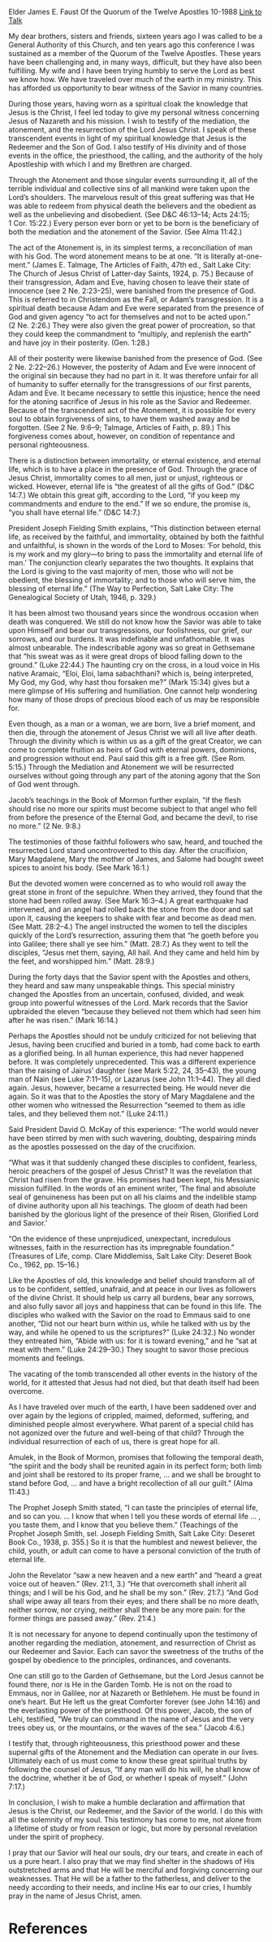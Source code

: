 Elder James E. Faust
Of the Quorum of the Twelve Apostles
10-1988
[Link to Talk](https://www.churchofjesuschrist.org/study/general-conference/1988/10/the-supernal-gift-of-the-atonement?lang=eng)

My dear brothers, sisters and friends, sixteen years ago I was called to be a General Authority of this Church, and ten years ago this conference I was sustained as a member of the Quorum of the Twelve Apostles. These years have been challenging and, in many ways, difficult, but they have also been fulfilling. My wife and I have been trying humbly to serve the Lord as best we know how. We have traveled over much of the earth in my ministry. This has afforded us opportunity to bear witness of the Savior in many countries.

During those years, having worn as a spiritual cloak the knowledge that Jesus is the Christ, I feel led today to give my personal witness concerning Jesus of Nazareth and his mission. I wish to testify of the mediation, the atonement, and the resurrection of the Lord Jesus Christ. I speak of these transcendent events in light of my spiritual knowledge that Jesus is the Redeemer and the Son of God. I also testify of His divinity and of those events in the office, the priesthood, the calling, and the authority of the holy Apostleship with which I and my Brethren are charged.

Through the Atonement and those singular events surrounding it, all of the terrible individual and collective sins of all mankind were taken upon the Lord’s shoulders. The marvelous result of this great suffering was that He was able to redeem from physical death the believers and the obedient as well as the unbelieving and disobedient. (See D&C 46:13–14; Acts 24:15; 1 Cor. 15:22.) Every person ever born or yet to be born is the beneficiary of both the mediation and the atonement of the Savior. (See Alma 11:42.)

The act of the Atonement is, in its simplest terms, a reconciliation of man with his God. The word atonement means to be at one. “It is literally at-one-ment.” (James E. Talmage, The Articles of Faith, 47th ed., Salt Lake City: The Church of Jesus Christ of Latter-day Saints, 1924, p. 75.) Because of their transgression, Adam and Eve, having chosen to leave their state of innocence (see 2 Ne. 2:23–25), were banished from the presence of God. This is referred to in Christendom as the Fall, or Adam’s transgression. It is a spiritual death because Adam and Eve were separated from the presence of God and given agency “to act for themselves and not to be acted upon.” (2 Ne. 2:26.) They were also given the great power of procreation, so that they could keep the commandment to “multiply, and replenish the earth” and have joy in their posterity. (Gen. 1:28.)

All of their posterity were likewise banished from the presence of God. (See 2 Ne. 2:22–26.) However, the posterity of Adam and Eve were innocent of the original sin because they had no part in it. It was therefore unfair for all of humanity to suffer eternally for the transgressions of our first parents, Adam and Eve. It became necessary to settle this injustice; hence the need for the atoning sacrifice of Jesus in his role as the Savior and Redeemer. Because of the transcendent act of the Atonement, it is possible for every soul to obtain forgiveness of sins, to have them washed away and be forgotten. (See 2 Ne. 9:6–9; Talmage, Articles of Faith, p. 89.) This forgiveness comes about, however, on condition of repentance and personal righteousness.

There is a distinction between immortality, or eternal existence, and eternal life, which is to have a place in the presence of God. Through the grace of Jesus Christ, immortality comes to all men, just or unjust, righteous or wicked. However, eternal life is “the greatest of all the gifts of God.” (D&C 14:7.) We obtain this great gift, according to the Lord, “if you keep my commandments and endure to the end.” If we so endure, the promise is, “you shall have eternal life.” (D&C 14:7.)

President Joseph Fielding Smith explains, “This distinction between eternal life, as received by the faithful, and immortality, obtained by both the faithful and unfaithful, is shown in the words of the Lord to Moses: ‘For behold, this is my work and my glory—to bring to pass the immortality and eternal life of man.’ The conjunction clearly separates the two thoughts. It explains that the Lord is giving to the vast majority of men, those who will not be obedient, the blessing of immortality; and to those who will serve him, the blessing of eternal life.” (The Way to Perfection, Salt Lake City: The Genealogical Society of Utah, 1946, p. 329.)

It has been almost two thousand years since the wondrous occasion when death was conquered. We still do not know how the Savior was able to take upon Himself and bear our transgressions, our foolishness, our grief, our sorrows, and our burdens. It was indefinable and unfathomable. It was almost unbearable. The indescribable agony was so great in Gethsemane that “his sweat was as it were great drops of blood falling down to the ground.” (Luke 22:44.) The haunting cry on the cross, in a loud voice in His native Aramaic, “Eloi, Eloi, lama sabachthani? which is, being interpreted, My God, my God, why hast thou forsaken me?” (Mark 15:34) gives but a mere glimpse of His suffering and humiliation. One cannot help wondering how many of those drops of precious blood each of us may be responsible for.

Even though, as a man or a woman, we are born, live a brief moment, and then die, through the atonement of Jesus Christ we will all live after death. Through the divinity which is within us as a gift of the great Creator, we can come to complete fruition as heirs of God with eternal powers, dominions, and progression without end. Paul said this gift is a free gift. (See Rom. 5:15.) Through the Mediation and Atonement we will be resurrected ourselves without going through any part of the atoning agony that the Son of God went through.

Jacob’s teachings in the Book of Mormon further explain, “if the flesh should rise no more our spirits must become subject to that angel who fell from before the presence of the Eternal God, and became the devil, to rise no more.” (2 Ne. 9:8.)

The testimonies of those faithful followers who saw, heard, and touched the resurrected Lord stand uncontroverted to this day. After the crucifixion, Mary Magdalene, Mary the mother of James, and Salome had bought sweet spices to anoint his body. (See Mark 16:1.)

But the devoted women were concerned as to who would roll away the great stone in front of the sepulchre. When they arrived, they found that the stone had been rolled away. (See Mark 16:3–4.) A great earthquake had intervened, and an angel had rolled back the stone from the door and sat upon it, causing the keepers to shake with fear and become as dead men. (See Matt. 28:2–4.) The angel instructed the women to tell the disciples quickly of the Lord’s resurrection, assuring them that “he goeth before you into Galilee; there shall ye see him.” (Matt. 28:7.) As they went to tell the disciples, “Jesus met them, saying, All hail. And they came and held him by the feet, and worshipped him.” (Matt. 28:9.)

During the forty days that the Savior spent with the Apostles and others, they heard and saw many unspeakable things. This special ministry changed the Apostles from an uncertain, confused, divided, and weak group into powerful witnesses of the Lord. Mark records that the Savior upbraided the eleven “because they believed not them which had seen him after he was risen.” (Mark 16:14.)

Perhaps the Apostles should not be unduly criticized for not believing that Jesus, having been crucified and buried in a tomb, had come back to earth as a glorified being. In all human experience, this had never happened before. It was completely unprecedented. This was a different experience than the raising of Jairus’ daughter (see Mark 5:22, 24, 35–43), the young man of Nain (see Luke 7:11–15), or Lazarus (see John 11:1–44). They all died again. Jesus, however, became a resurrected being. He would never die again. So it was that to the Apostles the story of Mary Magdalene and the other women who witnessed the Resurrection “seemed to them as idle tales, and they believed them not.” (Luke 24:11.)

Said President David O. McKay of this experience: “The world would never have been stirred by men with such wavering, doubting, despairing minds as the apostles possessed on the day of the crucifixion.

“What was it that suddenly changed these disciples to confident, fearless, heroic preachers of the gospel of Jesus Christ? It was the revelation that Christ had risen from the grave. His promises had been kept, his Messianic mission fulfilled. In the words of an eminent writer, ‘The final and absolute seal of genuineness has been put on all his claims and the indelible stamp of divine authority upon all his teachings. The gloom of death had been banished by the glorious light of the presence of their Risen, Glorified Lord and Savior.’

“On the evidence of these unprejudiced, unexpectant, incredulous witnesses, faith in the resurrection has its impregnable foundation.” (Treasures of Life, comp. Clare Middlemiss, Salt Lake City: Deseret Book Co., 1962, pp. 15–16.)

Like the Apostles of old, this knowledge and belief should transform all of us to be confident, settled, unafraid, and at peace in our lives as followers of the divine Christ. It should help us carry all burdens, bear any sorrows, and also fully savor all joys and happiness that can be found in this life. The disciples who walked with the Savior on the road to Emmaus said to one another, “Did not our heart burn within us, while he talked with us by the way, and while he opened to us the scriptures?” (Luke 24:32.) No wonder they entreated him, “Abide with us: for it is toward evening,” and he “sat at meat with them.” (Luke 24:29–30.) They sought to savor those precious moments and feelings.

The vacating of the tomb transcended all other events in the history of the world, for it attested that Jesus had not died, but that death itself had been overcome.

As I have traveled over much of the earth, I have been saddened over and over again by the legions of crippled, maimed, deformed, suffering, and diminished people almost everywhere. What parent of a special child has not agonized over the future and well-being of that child? Through the individual resurrection of each of us, there is great hope for all.

Amulek, in the Book of Mormon, promises that following the temporal death, “the spirit and the body shall be reunited again in its perfect form; both limb and joint shall be restored to its proper frame, … and we shall be brought to stand before God, … and have a bright recollection of all our guilt.” (Alma 11:43.)

The Prophet Joseph Smith stated, “I can taste the principles of eternal life, and so can you. … I know that when I tell you these words of eternal life … , you taste them, and I know that you believe them.” (Teachings of the Prophet Joseph Smith, sel. Joseph Fielding Smith, Salt Lake City: Deseret Book Co., 1938, p. 355.) So it is that the humblest and newest believer, the child, youth, or adult can come to have a personal conviction of the truth of eternal life.

John the Revelator “saw a new heaven and a new earth” and “heard a great voice out of heaven.” (Rev. 21:1, 3.) “He that overcometh shall inherit all things; and I will be his God, and he shall be my son.” (Rev. 21:7.) “And God shall wipe away all tears from their eyes; and there shall be no more death, neither sorrow, nor crying, neither shall there be any more pain: for the former things are passed away.” (Rev. 21:4.)

It is not necessary for anyone to depend continually upon the testimony of another regarding the mediation, atonement, and resurrection of Christ as our Redeemer and Savior. Each can savor the sweetness of the truths of the gospel by obedience to the principles, ordinances, and covenants.

One can still go to the Garden of Gethsemane, but the Lord Jesus cannot be found there, nor is He in the Garden Tomb. He is not on the road to Emmaus, nor in Galilee, nor at Nazareth or Bethlehem. He must be found in one’s heart. But He left us the great Comforter forever (see John 14:16) and the everlasting power of the priesthood. Of this power, Jacob, the son of Lehi, testified, “We truly can command in the name of Jesus and the very trees obey us, or the mountains, or the waves of the sea.” (Jacob 4:6.)

I testify that, through righteousness, this priesthood power and these supernal gifts of the Atonement and the Mediation can operate in our lives. Ultimately each of us must come to know these great spiritual truths by following the counsel of Jesus, “If any man will do his will, he shall know of the doctrine, whether it be of God, or whether I speak of myself.” (John 7:17.)

In conclusion, I wish to make a humble declaration and affirmation that Jesus is the Christ, our Redeemer, and the Savior of the world. I do this with all the solemnity of my soul. This testimony has come to me, not alone from a lifetime of study or from reason or logic, but more by personal revelation under the spirit of prophecy.

I pray that our Savior will heal our souls, dry our tears, and create in each of us a pure heart. I also pray that we may find shelter in the shadows of His outstretched arms and that He will be merciful and forgiving concerning our weaknesses. That He will be a father to the fatherless, and deliver to the needy according to their needs, and incline His ear to our cries, I humbly pray in the name of Jesus Christ, amen.

# References
